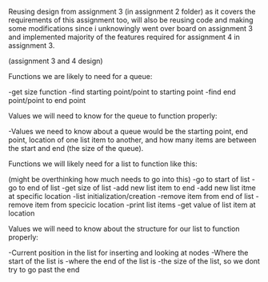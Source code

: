 Reusing design from assignment 3 (in assignment 2 folder) as it covers the requirements of this assignment too, will also be reusing code and making some modifications since i unknowingly went over board on assignment 3 and implemented majority of the features required for assignment 4 in assignment 3.


(assignment 3 and 4 design)

Functions we are likely to need for a queue:

-get size function -find starting point/point to starting point -find end point/point to end point

Values we will need to know for the queue to function properly:

-Values we need to know about a queue would be the starting point, end point, location of one list item to another, and how many items are between the start and end (the size of the queue).

Functions we will likely need for a list to function like this:

(might be overthinking how much needs to go into this) -go to start of list -go to end of list -get size of list -add new list item to end -add new list itme at specific location -list initialization/creation -remove item from end of list -remove item from specicic location -print list items -get value of list item at location

Values we will need to know about the structure for our list to function properly:

-Current position in the list for inserting and looking at nodes -Where the start of the list is -where the end of the list is -the size of the list, so we dont try to go past the end
